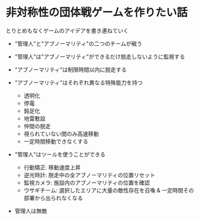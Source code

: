 # 非対称性の団体戦ゲームを作りたい話
とりとめもなくゲームのアイデアを書き連ねていく
- "管理人"と"アブノーマリティ"の二つのチームが戦う
- "管理人"は"アブノーマリティ"ができるだけ脱走しないように監視する
- "アブノーマリティ"は制限時間以内に脱走する

- "アブノーマリティ"はそれぞれ異なる特殊能力を持つ
  - 透明化
  - 停電
  - 鈍足化
  - 地雷敷設
  - 仲間の脱走
  - 視られていない間のみ高速移動
  - 一定時間移動できなくする

- "管理人"はツールを使うことができる
  - 行動矯正: 移動速度上昇
  - 逆光時計: 脱走中の全アブノーマリティの位置リセット
  - 監視カメラ: 施設内のアブノーマリティの位置を確認
  - ウサギチーム: 選択したエリアに大量の敵性存在を召喚 & 一定時間その部署から出られなくなる

- 管理人は無敵
